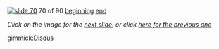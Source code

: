 [![slide 70](https://dl.dropboxusercontent.com/u/2977490/presentations/cookbook/img70.jpg)](71.md)
70 of 90
[beginning](01.md)
[end](89.md)

_Click on the image for the [next slide](71.md), or click [here for the previous one](69.md)_

[gimmick:Disqus](theodox-github)